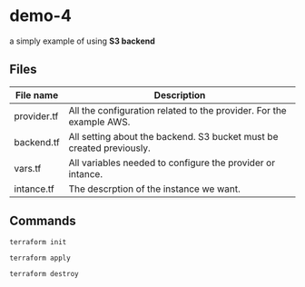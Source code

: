 # demo-4
a simply example of using **S3 backend**

## Files 
|File name| Description|
|---|---|
|provider.tf| All the configuration related to the provider. For the example AWS.|
|backend.tf| All setting about the backend. S3 bucket must be created previously.|
|vars.tf|All variables needed to configure the provider or intance.|
|intance.tf|The descrption of the instance we want.|

## Commands
```
terraform init
```
```
terraform apply
```
```
terraform destroy
```